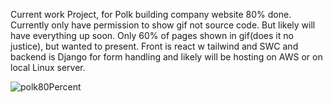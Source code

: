 Current work Project, for Polk building company website 80% done. Currently only have permission to show gif not source code. But likely will have everything up soon. Only 60% of pages shown in gif(does it no justice), but wanted to present. Front is react w tailwind and SWC and backend is Django for form handling and likely will be hosting on AWS or on local Linux server. 

![polk80Percent](https://github.com/user-attachments/assets/6da2783c-c633-4383-87fd-83d9234ed6ce)

